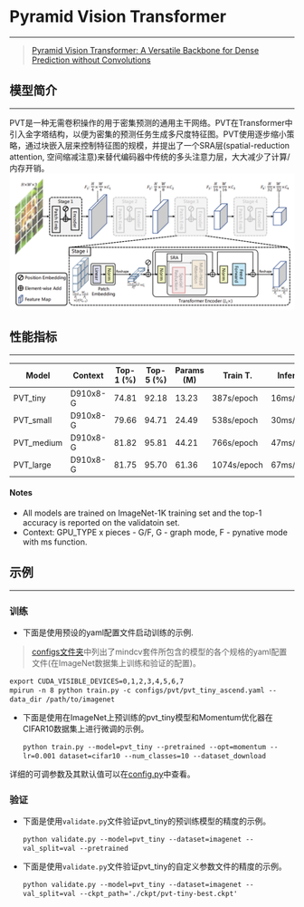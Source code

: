 ﻿# Pyramid Vision Transformer

***
> [Pyramid Vision Transformer: A Versatile Backbone for Dense Prediction without Convolutions](https://arxiv.org/abs/2102.12122)

## 模型简介

***
PVT是一种无需卷积操作的用于密集预测的通用主干网络。PVT在Transformer中引入金字塔结构，以便为密集的预测任务生成多尺度特征图。PVT使用逐步缩小策略，通过块嵌入层来控制特征图的规模，并提出了一个SRA层(spatial-reduction attention, 空间缩减注意)来替代编码器中传统的多头注意力层，大大减少了计算/内存开销。
![](pvt.png)

## 性能指标

***


| Model     | Context         |  Top-1 (%)  | Top-5 (%)|Params (M)|Train T. | Infer T. |  Download | Config | Log |  
|-----------|-----------------|-------------|----------|----------|------|----------|------------|-------|--------|
| PVT_tiny  | D910x8-G    |74.81 | 92.18| 13.23| 387s/epoch  | 16ms/step | [model](https://download.mindspore.cn/toolkits/mindcv/pvt/pvt_tiny_224.ckpt) | [cfg](configs/pvt/pvt_tiny_ascend.yaml)    | [log]() |
| PVT_small | D910x8-G     | 79.66  |94.71| 24.49| 538s/epoch |30ms/step | [model](https://download.mindspore.cn/toolkits/mindcv/pvt/pvt_small_224.ckpt) | [cfg](configs/pvt/pvt_small_ascend.yaml)    | [log]() |
| PVT_medium | D910x8-G    |81.82  |95.81|44.21| 766s/epoch |47ms/step | [model](https://download.mindspore.cn/toolkits/mindcv/pvt/pvt_medium_224.ckpt) | [cfg](configs/pvt/pvt_medium_ascend.yaml)    | [log]() |
| PVT_large | D910x8-G    |81.75  |95.70|61.36| 1074s/epoch |67ms/step | [model](https://download.mindspore.cn/toolkits/mindcv/pvt/pvt_large_224.ckpt) | [cfg](configs/pvt/pvt_large_ascend.yaml)    | [log]() |


#### Notes

- All models are trained on ImageNet-1K training set and the top-1 accuracy is reported on the validatoin set.
- Context: GPU_TYPE x pieces - G/F, G - graph mode, F - pynative mode with ms function.  


## 示例

***

### 训练

- 下面是使用预设的yaml配置文件启动训练的示例.

> [configs文件夹](../../configs)中列出了mindcv套件所包含的模型的各个规格的yaml配置文件(在ImageNet数据集上训练和验证的配置)。

  ```shell
  export CUDA_VISIBLE_DEVICES=0,1,2,3,4,5,6,7
  mpirun -n 8 python train.py -c configs/pvt/pvt_tiny_ascend.yaml --data_dir /path/to/imagenet
  ```

- 下面是使用在ImageNet上预训练的pvt_tiny模型和Momentum优化器在CIFAR10数据集上进行微调的示例。

  ```shell
  python train.py --model=pvt_tiny --pretrained --opt=momentum --lr=0.001 dataset=cifar10 --num_classes=10 --dataset_download
  ```

详细的可调参数及其默认值可以在[config.py](../../config.py)中查看。

### 验证

- 下面是使用`validate.py`文件验证pvt_tiny的预训练模型的精度的示例。

  ```shell
  python validate.py --model=pvt_tiny --dataset=imagenet --val_split=val --pretrained
  ```

- 下面是使用`validate.py`文件验证pvt_tiny的自定义参数文件的精度的示例。

  ```shell
  python validate.py --model=pvt_tiny --dataset=imagenet --val_split=val --ckpt_path='./ckpt/pvt-tiny-best.ckpt'
  ```
